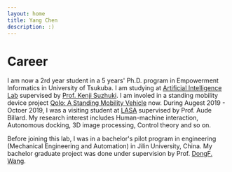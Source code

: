 ```yaml
---
layout: home
title: Yang Chen
description: :)
---
```


# Career
I am now a 2rd year student in a 5 years' Ph.D. program in Empowerment Informatics in University of Tsukuba. I am studying at [Artificial Intelligence Lab](http://www.ai.iit.tsukuba.ac.jp/index.html) supervised by [Prof. Kenji Suzhuki](http://www.ai.iit.tsukuba.ac.jp/kenji/index.html). I am involed in a standing mobility device project [Qolo: A Standing Mobility Vehicle](http://www.ai.iit.tsukuba.ac.jp/research/046.html) now. During Augest 2019 - Octoer 2019, I was a visiting student at [LASA](http://lasa.epfl.ch/) supervised by Prof. Aude Billard. My research interest includes Human-machine interaction, Autonomous docking, 3D image processing, Control theory and so on.

Before joining this lab, I was in a bachelor's pilot program in engineering (Mechanical Engineering and Automation) in Jilin University, China. My bachelor graduate project was done under supervision by Prof. [DongF. Wang](https://teachers.jlu.edu.cn/dongfwang).
